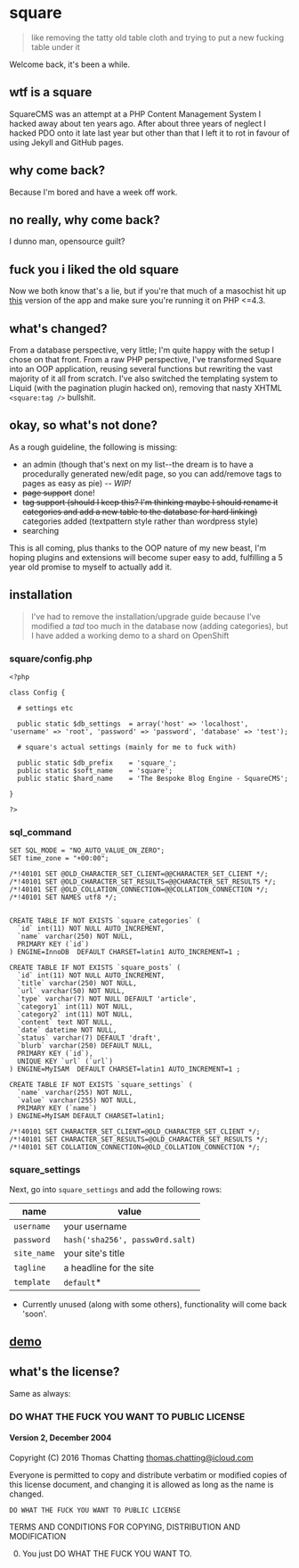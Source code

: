 # square
> like removing the tatty old table cloth and trying to put a new fucking table under it

Welcome back, it's been a while.

## wtf is a square
SquareCMS was an attempt at a PHP Content Management System I hacked away about ten years ago. After about three years of neglect I hacked PDO onto it late last year but other than that I left it to rot in favour of using Jekyll and GitHub pages.

## why come back?
Because I'm bored and have a week off work.

## no really, why come back?
I dunno man, opensource guilt?

## fuck you i liked the old square
Now we both know that's a lie, but if you're that much of a masochist hit up [this](https://github.com/tomchatting/SquareCMS/tree/598e8992f2e474296b3451a72f179315325e9b5e) version of the app and make sure you're running it on PHP <=4.3.

## what's changed?
From a database perspective, very little; I'm quite happy with the setup I chose on that front. From a raw PHP perspective, I've transformed Square into an OOP application, reusing several functions but rewriting the vast majority of it all from scratch. I've also switched the templating system to Liquid (with the pagination plugin hacked on), removing that nasty XHTML `<square:tag />` bullshit.

## okay, so what's not done?
As a rough guideline, the following is missing:

* an admin (though that's next on my list--the dream is to have a procedurally generated new/edit page, so you can add/remove tags to pages as easy as pie) -- *WIP!*
* ~~page support~~ done!
* ~~tag support (should I keep this? I'm thinking maybe I should rename it categories and add a new table to the database for hard linking)~~ categories added (textpattern style rather than wordpress style)
* searching

This is all coming, plus thanks to the OOP nature of my new beast, I'm hoping plugins and extensions will become super easy to add, fulfilling a 5 year old promise to myself to actually add it.

## installation
> I've had to remove the installation/upgrade guide because I've modified a *tad* too much in the database now (adding categories), but I have added a working demo to a shard on OpenShift

### square/config.php

```
<?php

class Config {

  # settings etc

  public static $db_settings  = array('host' => 'localhost', 'username' => 'root', 'password' => 'password', 'database' => 'test');

  # square's actual settings (mainly for me to fuck with)

  public static $db_prefix    = 'square_';
  public static $soft_name    = 'square';
  public static $hard_name    = 'The Bespoke Blog Engine - SquareCMS';

}

?>
```

### sql_command

```
SET SQL_MODE = "NO_AUTO_VALUE_ON_ZERO";
SET time_zone = "+00:00";

/*!40101 SET @OLD_CHARACTER_SET_CLIENT=@@CHARACTER_SET_CLIENT */;
/*!40101 SET @OLD_CHARACTER_SET_RESULTS=@@CHARACTER_SET_RESULTS */;
/*!40101 SET @OLD_COLLATION_CONNECTION=@@COLLATION_CONNECTION */;
/*!40101 SET NAMES utf8 */;


CREATE TABLE IF NOT EXISTS `square_categories` (
  `id` int(11) NOT NULL AUTO_INCREMENT,
  `name` varchar(250) NOT NULL,
  PRIMARY KEY (`id`)
) ENGINE=InnoDB  DEFAULT CHARSET=latin1 AUTO_INCREMENT=1 ;

CREATE TABLE IF NOT EXISTS `square_posts` (
  `id` int(11) NOT NULL AUTO_INCREMENT,
  `title` varchar(250) NOT NULL,
  `url` varchar(50) NOT NULL,
  `type` varchar(7) NOT NULL DEFAULT 'article',
  `category1` int(11) NOT NULL,
  `category2` int(11) NOT NULL,
  `content` text NOT NULL,
  `date` datetime NOT NULL,
  `status` varchar(7) DEFAULT 'draft',
  `blurb` varchar(250) DEFAULT NULL,
  PRIMARY KEY (`id`),
  UNIQUE KEY `url` (`url`)
) ENGINE=MyISAM  DEFAULT CHARSET=latin1 AUTO_INCREMENT=1 ;

CREATE TABLE IF NOT EXISTS `square_settings` (
  `name` varchar(255) NOT NULL,
  `value` varchar(255) NOT NULL,
  PRIMARY KEY (`name`)
) ENGINE=MyISAM DEFAULT CHARSET=latin1;

/*!40101 SET CHARACTER_SET_CLIENT=@OLD_CHARACTER_SET_CLIENT */;
/*!40101 SET CHARACTER_SET_RESULTS=@OLD_CHARACTER_SET_RESULTS */;
/*!40101 SET COLLATION_CONNECTION=@OLD_COLLATION_CONNECTION */;
```

### square_settings

Next, go into `square_settings` and add the following rows:

| name | value |
| --- | --- |
| `username` | your username |
| `password` | `hash('sha256', passw0rd.salt)` |
| `site_name` | your site's title |
| `tagline` | a headline for the site |
| `template` | `default`* |

* Currently unused (along with some others), functionality will come back 'soon'.

## [demo](http://square-shiftysu.rhcloud.com)

## what's the license?
Same as always:

### DO WHAT THE FUCK YOU WANT TO PUBLIC LICENSE
#### Version 2, December 2004

 Copyright (C) 2016 Thomas Chatting <thomas.chatting@icloud.com>

 Everyone is permitted to copy and distribute verbatim or modified
 copies of this license document, and changing it is allowed as long
 as the name is changed.

	DO WHAT THE FUCK YOU WANT TO PUBLIC LICENSE
   TERMS AND CONDITIONS FOR COPYING, DISTRIBUTION AND MODIFICATION

  0. You just DO WHAT THE FUCK YOU WANT TO.
